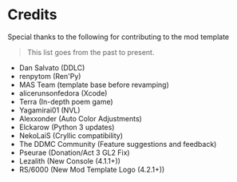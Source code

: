 
# Credits
Special thanks to the following for contributing to the mod template
> This list goes from the past to present.

- Dan Salvato (DDLC)
- renpytom (Ren'Py)
- MAS Team (template base before revamping)
- alicerunsonfedora (Xcode)
- Terra (In-depth poem game)
- Yagamirai01 (NVL)
- Alexxonder (Auto Color Adjustments)
- Elckarow (Python 3 updates)
- NekoLaiS (Cryllic compatibility)
- The DDMC Community (Feature suggestions and feedback)
- Pseurae (Donation/Act 3 GL2 Fix)
- Lezalith (New Console (4.1.1+))
- RS/6000 (New Mod Template Logo (4.2.1+))

